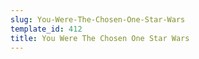```yaml
---
slug: You-Were-The-Chosen-One-Star-Wars
template_id: 412
title: You Were The Chosen One Star Wars
---
```

